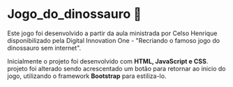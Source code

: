 # Jogo_do_dinossauro 🦖

Este jogo foi desenvolvido a partir da aula ministrada por Celso Henrique disponibilizado pela Digital Innovation One - "Recriando o famoso jogo do dinossauro sem internet".

Inicialmente o projeto foi desenvolvido com **HTML, JavaScript e CSS**.
projeto foi alterado sendo acrescentado um botão para retornar ao inicio do jogo, utilizando o framework **Bootstrap** para estiliza-lo.